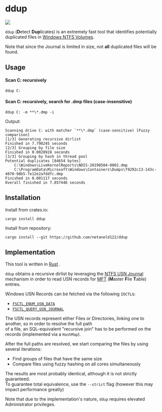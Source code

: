 # ddup

![](https://github.com/netaneld122/ddup/workflows/Rust/badge.svg)

`ddup` (**D**etect **Dup**licates) is an extremely fast tool that identifies potentially duplicated files in 
[Windows NTFS Volumes](https://en.wikipedia.org/wiki/NTFS).

Note that since the Journal is limited in size, not **all** duplicated files will be found.

## Usage
 
#### Scan C: recursively 
 ```
ddup C:
```

#### Scan C: recursively, search for .dmp files (case-insensitive) 
```
ddup C: -m **\*.dmp -i
```
Output:
```
Scanning drive C: with matcher `**\*.dmp` (case-sensitive) [Fuzzy comparison]
[1/3] Generating recursive dirlist
Finished in 7.798245 seconds
[2/3] Grouping by file size
Finished in 0.0028928 seconds
[3/3] Grouping by hash in thread pool
Potential duplicates [84654 bytes]
	C:\Windows\LiveKernelReports\NDIS-20190504-0002.dmp
	C:\ProgramData\Microsoft\Windows\Containers\Dumps\f9292c13-143c-4070-98b5-7e12e2afddfc.dmp
Finished in 0.001117 seconds
Overall finished in 7.857446 seconds
```

## Installation

Install from crates.io:
```shell script
cargo install ddup
```

Install from repository:
```shell script
cargo install --git https://github.com/netaneld122/ddup
```

## Implementation

This tool is written in [Rust](https://www.rust-lang.org/) .

`ddup` obtains a recursive dirlist by leveraging the [NTFS USN Journal](https://en.wikipedia.org/wiki/USN_Journal) mechanism 
in order to read USN records for [MFT](https://en.wikipedia.org/wiki/NTFS#Master_File_Table) (**M**aster **F**ile **T**able) entries.  

Windows USN Records can be fetched via the following `IOCTL`s:
* [`FSCTL_ENUM_USN_DATA`](https://docs.microsoft.com/en-us/windows/win32/api/winioctl/ni-winioctl-fsctl_enum_usn_data)
* [`FSCTL_QUERY_USN_JOURNAL`](https://docs.microsoft.com/en-us/windows/win32/api/winioctl/ni-winioctl-fsctl_query_usn_journal)

The USN records represent either Files or Directories, linking one to another, so in order to resolve the full path  
of a file, an SQL-equivalent "recursive join" has to be performed on the records (implemented via a `HashMap`).

After the full paths are resolved, we start comparing the files by using several iterations:
* Find groups of files that have the same size
* Compare files using fuzzy hashing on all cores simultaneously

The results are most probably identical, although it is not strictly guaranteed.  
To guarantee total equivalence, use the `--strict` flag (however this may impact performance greatly)

Note that due to the implementation's nature, `ddup` requires elevated Administrator privileges. 
